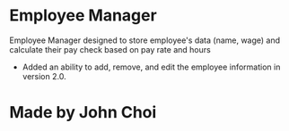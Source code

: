 # Employee Manager

Employee Manager designed to store employee's data (name, wage) and calculate their pay check based on pay rate and hours

* Added an ability to add, remove, and edit the employee information in version 2.0.

# Made by John Choi